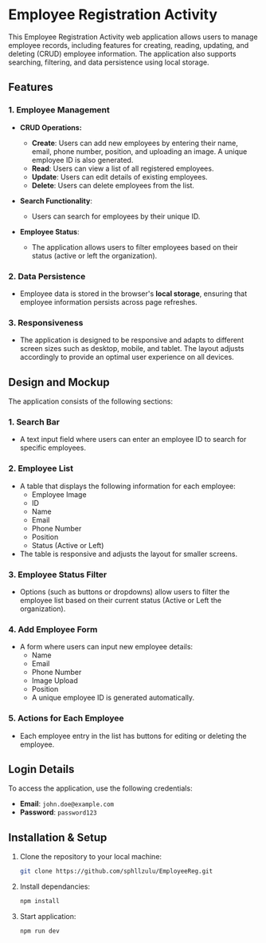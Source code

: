 # Employee Registration Activity

This Employee Registration Activity web application allows users to manage employee records, including features for creating, reading, updating, and deleting (CRUD) employee information. The application also supports searching, filtering, and data persistence using local storage.

## Features

### 1. **Employee Management**
   - **CRUD Operations:**
     - **Create**: Users can add new employees by entering their name, email, phone number, position, and uploading an image. A unique employee ID is also generated.
     - **Read**: Users can view a list of all registered employees.
     - **Update**: Users can edit details of existing employees.
     - **Delete**: Users can delete employees from the list.

   - **Search Functionality**:
     - Users can search for employees by their unique ID.

   - **Employee Status**:
     - The application allows users to filter employees based on their status (active or left the organization).

### 2. **Data Persistence**
   - Employee data is stored in the browser's **local storage**, ensuring that employee information persists across page refreshes.

### 3. **Responsiveness**
   - The application is designed to be responsive and adapts to different screen sizes such as desktop, mobile, and tablet. The layout adjusts accordingly to provide an optimal user experience on all devices.

## Design and Mockup

The application consists of the following sections:

### 1. **Search Bar**
   - A text input field where users can enter an employee ID to search for specific employees.

### 2. **Employee List**
   - A table that displays the following information for each employee:
     - Employee Image
     - ID
     - Name
     - Email
     - Phone Number
     - Position
     - Status (Active or Left)
   - The table is responsive and adjusts the layout for smaller screens.

### 3. **Employee Status Filter**
   - Options (such as buttons or dropdowns) allow users to filter the employee list based on their current status (Active or Left the organization).

### 4. **Add Employee Form**
   - A form where users can input new employee details:
     - Name
     - Email
     - Phone Number
     - Image Upload
     - Position
     - A unique employee ID is generated automatically.

### 5. **Actions for Each Employee**
   - Each employee entry in the list has buttons for editing or deleting the employee.

## Login Details

To access the application, use the following credentials:

- **Email**: `john.doe@example.com`
- **Password**: `password123`

## Installation & Setup

1. Clone the repository to your local machine:
   ```bash
   git clone https://github.com/sphllzulu/EmployeeReg.git

2. Install dependancies:
   ```bash
   npm install

3. Start application:
   ```bash
   npm run dev

